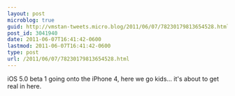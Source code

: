 ```yaml
---
layout: post
microblog: true
guid: http://vmstan-tweets.micro.blog/2011/06/07/78230179813654528.html
post_id: 3041940
date: 2011-06-07T16:41:42-0600
lastmod: 2011-06-07T16:41:42-0600
type: post
url: /2011/06/07/78230179813654528.html
---
```

iOS 5.0 beta 1 going onto the iPhone 4, here we go kids... it's about to get real in here.
